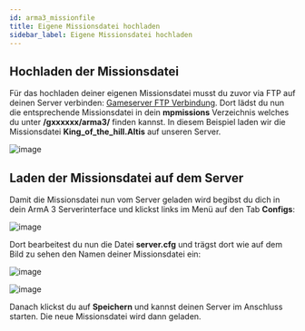 ```yaml
---
id: arma3_missionfile
title: Eigene Missionsdatei hochladen
sidebar_label: Eigene Missionsdatei hochladen
---
```



## Hochladen der Missionsdatei

Für das hochladen deiner eigenen Missionsdatei musst du zuvor via FTP auf deinen Server verbinden: [Gameserver FTP Verbindung](gameserver_ftpaccess.md).
Dort lädst du nun die entsprechende Missionsdatei in dein **mpmissions** Verzeichnis welches du unter **/gxxxxxx/arma3/** finden kannst.
In diesem Beispiel laden wir die Missionsdatei **King_of_the_hill.Altis** auf unseren Server.

![image](https://user-images.githubusercontent.com/26007280/189677600-bbe00c3a-0be6-4c2f-9bf5-eeb166b3c4dc.png)


## Laden der Missionsdatei auf dem Server

Damit die Missionsdatei nun vom Server geladen wird begibst du dich in dein ArmA 3 Serverinterface und klickst links im Menü auf den Tab **Configs**:

![image](https://user-images.githubusercontent.com/26007280/189677626-8f5acdde-5f0e-4ea5-8d5d-c02282e72f9e.png)

Dort bearbeitest du nun die Datei **server.cfg** und trägst dort wie auf dem Bild zu sehen den Namen deiner Missionsdatei ein: 

![image](https://user-images.githubusercontent.com/26007280/189677658-39048ff6-1559-4c91-9166-7e745ff553e3.png)

![image](https://user-images.githubusercontent.com/26007280/189677779-ad8ff2e4-c2f3-49ed-9a69-c9f6d0ea50f7.png)

Danach klickst du auf **Speichern** und kannst deinen Server im Anschluss starten. Die neue Missionsdatei wird dann geladen.
